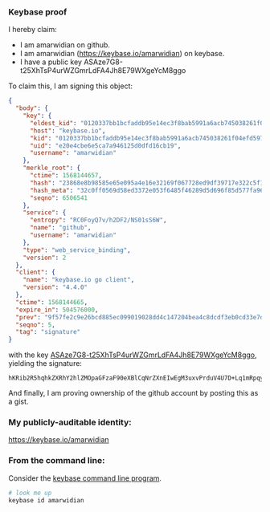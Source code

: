 ### Keybase proof

I hereby claim:

  * I am amarwidian on github.
  * I am amarwidian (https://keybase.io/amarwidian) on keybase.
  * I have a public key ASAze7G8-t25XhTsP4urWZGmrLdFA4Jh8E79WXgeYcM8ggo

To claim this, I am signing this object:

```json
{
  "body": {
    "key": {
      "eldest_kid": "0120337bb1bcfaddb95e14ec3f8bab5991a6acb745038261f04efd59781e61c33c820a",
      "host": "keybase.io",
      "kid": "0120337bb1bcfaddb95e14ec3f8bab5991a6acb745038261f04efd59781e61c33c820a",
      "uid": "e20e4cbe6e5ca7a946125d0dfd16cb19",
      "username": "amarwidian"
    },
    "merkle_root": {
      "ctime": 1568144657,
      "hash": "23868e8b98585e65e095a4e16e32169f067728ed9df39717e322c5f192b6738772e5352a285423a428e59481990cbb5e12d511b5594e61ee0c7e7cdb9ff409b5",
      "hash_meta": "32c0ff0569d58ed3372e053f6485f46289d5d696f85d577fa96e62e5e5e9c077",
      "seqno": 6506541
    },
    "service": {
      "entropy": "RC0FoyQ7v/h2DF2/NS01sS6W",
      "name": "github",
      "username": "amarwidian"
    },
    "type": "web_service_binding",
    "version": 2
  },
  "client": {
    "name": "keybase.io go client",
    "version": "4.4.0"
  },
  "ctime": 1568144665,
  "expire_in": 504576000,
  "prev": "9f57fe2c9e26bcd885ec099019028dd4c147204bea4c8dcdf3eb0cd33e7d73c5",
  "seqno": 5,
  "tag": "signature"
}
```

with the key [ASAze7G8-t25XhTsP4urWZGmrLdFA4Jh8E79WXgeYcM8ggo](https://keybase.io/amarwidian), yielding the signature:

```
hKRib2R5hqhkZXRhY2hlZMOpaGFzaF90eXBlCqNrZXnEIwEgM3uxvPrduV4U7D+Lq1mRpqy3RQOCYfBO/Vl4HmHDPIIKp3BheWxvYWTESpcCBcQgn1f+LJ4mvNiF7AmQGQKN1MFHIEvqTI3N8+sM0z59c8XEIPjXv/GTtlHePod9fMq3tFvNgvDmZbKdFcR7vD1IhbDzAgHCo3NpZ8RA+yr9zgqTGMZb5jfzOMA5KY5XRugBfOobK5dXPVX3YkwF39HkKW4B/ymspcEIq5qtU3yR7JWHHYqytTyljak8DahzaWdfdHlwZSCkaGFzaIKkdHlwZQildmFsdWXEILd//cbhdvjfGzBHd6jzv0a3hjR3/jyA4mFm9Dd62EHVo3RhZ80CAqd2ZXJzaW9uAQ==

```

And finally, I am proving ownership of the github account by posting this as a gist.

### My publicly-auditable identity:

https://keybase.io/amarwidian

### From the command line:

Consider the [keybase command line program](https://keybase.io/download).

```bash
# look me up
keybase id amarwidian
```
